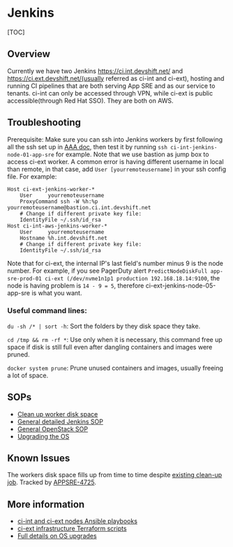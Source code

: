 # Jenkins

[TOC]

## Overview

Currently we have two Jenkins https://ci.int.devshift.net/ and https://ci.ext.devshift.net/(usually referred as ci-int and ci-ext), hosting and running CI pipelines that are both serving App SRE and as our service to tenants. ci-int can only be accessed through VPN, while ci-ext is public accessible(through Red Hat SSO). They are both on AWS.



## Troubleshooting

Prerequisite: Make sure you can ssh into Jenkins workers by first following all the ssh set up in [AAA doc](https://gitlab.cee.redhat.com/service/app-interface/blob/master/docs/app-sre/AAA.md), then test it by running `ssh ci-int-jenkins-node-01-app-sre` for example. Note that we use bastion as jump box to access ci-ext worker. A common error is having different username in local than remote, in that case, add `User [yourremoteusername]` in your ssh config file. For example:
```
Host ci-ext-jenkins-worker-*
    User     yourremoteusername
    ProxyCommand ssh -W %h:%p yourremoteusername@bastion.ci.int.devshift.net
    # Change if different private key file:
    IdentityFile ~/.ssh/id_rsa
Host ci-int-aws-jenkins-worker-*
    User     yourremoteusername
    Hostname %h.int.devshift.net
    # Change if different private key file:
    IdentityFile ~/.ssh/id_rsa
```
Note that for ci-ext, the internal IP's last field's number minus 9 is the node number. For example, if you see PagerDuty alert `PredictNodeDiskFull app-sre-prod-01 ci-ext (/dev/nvme1n1p1 production 192.168.18.14:9100`, the node is having problem is `14 - 9 = 5`, therefore ci-ext-jenkins-node-05-app-sre is what you want.


### Useful command lines:

`du -sh /* | sort -h`: Sort the folders by they disk space they take. 

`cd /tmp && rm -rf *`: Use only when it is necessary, this command free up space if disk is still full even after dangling containers and images were pruned.

`docker system prune`: Prune unused containers and images, usually freeing a lot of space.

## SOPs

* [Clean up worker disk space](/docs/app-sre/sop/jenkins-vda-storage.md)
* [General detailed Jenkins SOP](/docs/app-sre/sop/jenkins.md)
* [General OpenStack SOP](/docs/app-sre/sop/openstack-ci-int.md)
* [Upgrading the OS](/docs/app-sre/sop/jenkins-os-upgrade.md)

## Known Issues

The workers disk space fills up from time to time despite [existing clean-up job](https://ci.int.devshift.net/job/jenkins-workers-cleanup/2545/console). Tracked by [APPSRE-4725](https://issues.redhat.com/browse/APPSRE-4725).

## More information

* [ci-int and ci-ext nodes Ansible playbooks](https://gitlab.cee.redhat.com/app-sre/infra/-/tree/master/ansible/playbooks) 
* [ci-ext infrastructure Terraform scripts](https://gitlab.cee.redhat.com/app-sre/infra/-/tree/master/terraform/app-sre/ci.ext) 
* [Full details on OS upgrades](jenkins-os-upgrade.md)
